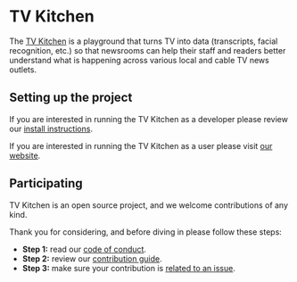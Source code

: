 # TV Kitchen

The [TV Kitchen](https://tv.kitchen) is a playground that turns TV into data (transcripts, facial recognition, etc.) so that newsrooms can help their staff and readers better understand what is happening across various local and cable TV news outlets.

## Setting up the project

If you are interested in running the TV Kitchen as a developer please review our [install instructions](docs/INSTALL.md).

If you are interested in running the TV Kitchen as a user please visit [our website](https://tv.kitchen).

## Participating

TV Kitchen is an open source project, and we welcome contributions of any kind.

Thank you for considering, and before diving in please follow these steps:

* **Step 1:** read our [code of conduct](docs/CODE_OF_CONDUCT.md).
* **Step 2:** review our [contribution guide](docs/CONTRIBUTING.md).
* **Step 3:** make sure your contribution is [related to an issue](https://github.com/tvkitchen/tv-kitchen/issues).

